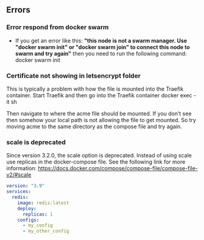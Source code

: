 ## Errors

### Error respond from docker swarm
- If you get an error like this:  **"this node is not a swarm manager. Use "docker swarm init" or "docker swarm join" to connect this node to swarm and try again"** then you need to run the following command: docker swarm init

### Certificate not showing in letsencrypt folder

This is typically a problem with how the file is mounted into the Traefik container. Start Traefik and then go into
the Traefik container docker exec -it sh

Then navigate to where the acme file should be mounted. If you don’t see then somehow your local path is not allowing
the file to get mounted. So try moving acme to the same directory as the compose file and try again.

### scale is deprecated

Since version 3.2.0, the scale option is deprecated.
Instead of using scale use replicas in the docker-compose file. See the following link for more information: https://docs.docker.com/compose/compose-file/compose-file-v2/#scale

```YAML
version: "3.9"
services:
  redis:
    image: redis:latest
    deploy:
      replicas: 1
    configs:
      - my_config
      - my_other_config
```